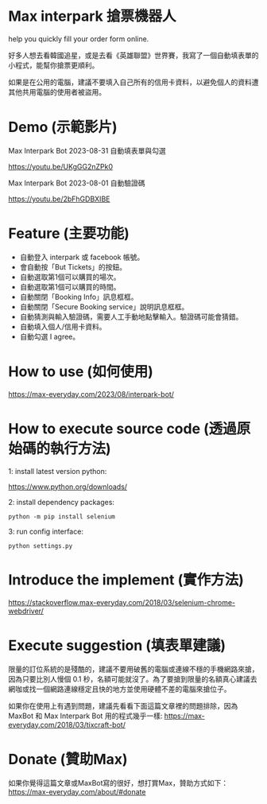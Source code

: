 # Max interpark 搶票機器人
help you quickly fill your order form online.

好多人想去看韓國追星，或是去看《英雄聯盟》世界賽，我寫了一個自動填表單的小程式，能幫你搶票更順利。

如果是在公用的電腦，建議不要填入自己所有的信用卡資料，以避免個人的資料遭其他共用電腦的使用者被盜用。

# Demo (示範影片)

Max Interpark Bot 2023-08-31 自動填表單與勾選

https://youtu.be/UKgGG2nZPk0

Max Interpark Bot 2023-08-01 自動驗證碼

https://youtu.be/2bFhGDBXIBE



# Feature (主要功能)
* 自動登入 interpark 或 facebook 帳號。
* 會自動按「But Tickets」的按鈕。
* 自動選取第1個可以購買的場次。
* 自動選取第1個可以購買的時間。
* 自動關閉「Booking Info」訊息框框。
* 自動關閉「Secure Booking service」說明訊息框框。
* 自動猜測與輸入驗證碼，需要人工手動地點擊輸入。驗證碼可能會猜錯。
* 自動填入個人/信用卡資料。
* 自動勾選 I agree。


# How to use (如何使用)
https://max-everyday.com/2023/08/interpark-bot/

# How to execute source code (透過原始碼的執行方法)
1: install latest version python:

https://www.python.org/downloads/

2: install dependency packages:

<code>python -m pip install selenium</code>

3: run config interface:

<code>python settings.py</code>


# Introduce the implement (實作方法)
https://stackoverflow.max-everyday.com/2018/03/selenium-chrome-webdriver/

# Execute suggestion (填表單建議)
限量的訂位系統的是殘酷的，建議不要用破舊的電腦或連線不穩的手機網路來搶，因為只要比別人慢個 0.1 秒，名額可能就沒了。為了要搶到限量的名額真心建議去網咖或找一個網路連線穩定且快的地方並使用硬體不差的電腦來搶位子。

如果你在使用上有遇到問題，建議先看看下面這篇文章裡的問題排除，因為 MaxBot 和 Max Interpark Bot 用的程式幾乎一樣: https://max-everyday.com/2018/03/tixcraft-bot/

# Donate (贊助Max)
如果你覺得這篇文章或MaxBot寫的很好，想打賞Max，贊助方式如下： https://max-everyday.com/about/#donate

